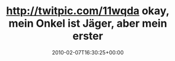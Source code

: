 ---
retweeted: false
source: <a href="http://twitter.com" rel="nofollow">Twitter Web Client</a>
entities:
  hashtags: []
  symbols: []
  user_mentions: []
  urls: []
display_text_range:
- '0'
- '133'
favorite_count: '0'
id_str: '8769725150'
truncated: false
retweet_count: '0'
id: '8769725150'
created_at: Sun Feb 07 16:30:25 +0000 2010
favorited: false
full_text: http://twitpic.com/11wqda okay, mein Onkel ist Jäger, aber mein erster
  Gedanke war trotzdem ein doofer Firefox-Witz... (obacht, nsfw)
lang: de
tags:
- pesos/twitter
date: '2010-02-07T16:30:25+00:00'
src: https://twitter.com/bascht/status/8769725150
original_url: https://twitter.com/bascht/status/8769725150
type: twitter_tweet
text: http://twitpic.com/11wqda okay, mein Onkel ist Jäger, aber mein erster Gedanke
  war trotzdem ein doofer Firefox-Witz... (obacht, nsfw)
title: 'http://twitpic.com/11wqda okay, mein Onkel ist Jäger, aber mein erster '

---